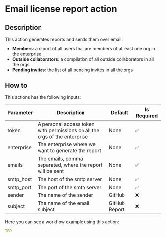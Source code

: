 # Email license report action

## Description

This action generates reports and sends them over email:
- **Members**: a report of all users that are members of at least one org in the enterprise
- **Outside collaborators**: a compilation of all outside collaborators in all the orgs
- **Pending invites**: the list of all pending invites in all the orgs

## How to

This actions has the following inputs:

| Parameter  | Description                                                                | Default       | Is Required |
|------------|----------------------------------------------------------------------------|---------------|-------------|
| token      | A personal access token with permissions on all the orgs of the enterprise | None          | ✅           |
| enterprise | The enterprise where we want to generate the report                        | None          | ✅           |
| emails     | The emails, comma separated, where the report will be sent                 | None          | ✅           |
| smtp_host  | The host of the smtp server                                                | None          | ✅           |
| smtp_port  | The port of the smtp server                                                | None          | ✅           |
| sender     | The name of the sender                                                     | GitHub        | ❌           |
| subject    | The name of the email subject                                              | GitHub Report | ❌           |

Here you can see a workflow example using this action:

```yml
TBD
```